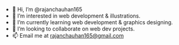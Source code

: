- 👋 Hi, I’m @rajanchauhan165
- 👀 I’m interested in web development & illustrations.
- 🌱 I’m currently learning web development & graphics designing.
- 💞️ I’m looking to collaborate on web dev projects.
- 📫 Email me at rajanchauhan165@gmail.com

<!---
rajanchauhan165/rajanchauhan165 is a ✨ special ✨ repository because its `README.md` (this file) appears on your GitHub profile.
You can click the Preview link to take a look at your changes.
--->
